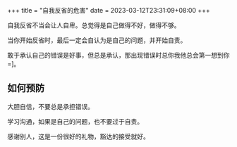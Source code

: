 +++
title = "自我反省的危害"
date = 2023-03-12T23:31:09+08:00
+++

自我反省不当会让人自卑。总觉得是自己做得不好，做得不够。

当你开始反省时，最后一定会自认为是自己的问题，并开始自责。

敢于承认自己的错误是好事，但总是承认，那出现错误时总你我他总会第一想到你 =]。

## 如何预防

大胆自信，不要总是承担错误。

学习沟通，如果是自己的问题，也不要过于自责。

感谢别人，这是一份很好的礼物，豁达的接受就好。
